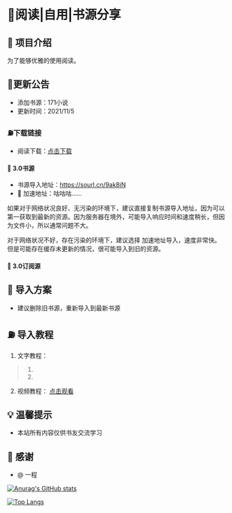 
# 📕阅读|自用|书源分享

## :mega: 项目介绍

为了能够优雅的使用阅读。

## 🚗更新公告

- 添加书源：171小说
- 更新时间：2021/11/5

### ⛽下载链接

- 阅读下载：[点击下载](https://ljyfx.lanzous.com/irY7Dncijda)

#### :ledger: 3.0书源

- 书源导入地址：<https://sourl.cn/9ak8iN>
- :bullettrain_side: 加速地址：咕咕咕......

如果对于网络状况良好、无污染的环境下，建议直接复制书源导入地址，因为可以第一获取到最新的资源。因为服务器在境外，可能导入响应时间和速度稍长，但因为文件小，所以通常问题不大。

对于网络状况不好，存在污染的环境下，建议选择 加速地址导入，速度非常快。但是可能存在缓存未更新的情况，很可能导入到旧的资源。

#### :satellite: 3.0订阅源

## :memo: 导入方案

- 建议删除旧书源，重新导入到最新书源

## :fuelpump: 导入教程

1. 文字教程：

> 1.
> 2.

2. 视频教程：
[点击观看](https://www.bilibili.com/video/av584457207/)

## :bulb: 温馨提示

- 本站所有内容仅供书友交流学习

## :tada: 感谢

- @ 一程

[![Anurag's GitHub stats](https://github-readme-stats.vercel.app/api?username=Eliauk365&theme=radical)](https://github.com/anuraghazra/github-readme-stats)

[![Top Langs](https://github-readme-stats.vercel.app/api/top-langs/?username=Eliauk365&theme=radical&&layout=compact)](https://github.com/anuraghazra/github-readme-stats)
